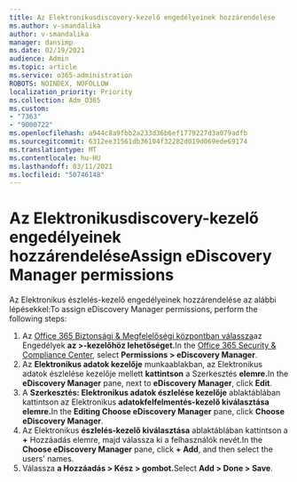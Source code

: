 ```yaml
---
title: Az Elektronikusdiscovery-kezelő engedélyeinek hozzárendelése
ms.author: v-smandalika
author: v-smandalika
manager: dansimp
ms.date: 02/19/2021
audience: Admin
ms.topic: article
ms.service: o365-administration
ROBOTS: NOINDEX, NOFOLLOW
localization_priority: Priority
ms.collection: Adm_O365
ms.custom:
- "7363"
- "9000722"
ms.openlocfilehash: a944c8a9fbb2a233d36b6ef1779227d3a079adfb
ms.sourcegitcommit: 6312ee31561db36104f32282d019d069ede69174
ms.translationtype: MT
ms.contentlocale: hu-HU
ms.lasthandoff: 03/11/2021
ms.locfileid: "50746148"
---
```

# <a name="assign-ediscovery-manager-permissions"></a><span data-ttu-id="33c28-102">Az Elektronikusdiscovery-kezelő engedélyeinek hozzárendelése</span><span class="sxs-lookup"><span data-stu-id="33c28-102">Assign eDiscovery Manager permissions</span></span>

<span data-ttu-id="33c28-103">Az Elektronikus észlelés-kezelő engedélyeinek hozzárendelése az alábbi lépésekkel:</span><span class="sxs-lookup"><span data-stu-id="33c28-103">To assign eDiscovery Manager permissions, perform the following steps:</span></span>

1. <span data-ttu-id="33c28-104">Az [Office 365 Biztonsági & Megfelelőségi központban válassza](https://sip.protection.office.com/)az Engedélyek **az >-kezelőhöz lehetőséget.**</span><span class="sxs-lookup"><span data-stu-id="33c28-104">In the [Office 365 Security & Compliance Center](https://sip.protection.office.com/), select **Permissions > eDiscovery Manager**.</span></span>
2. <span data-ttu-id="33c28-105">Az **Elektronikus adatok kezelője** munkaablakban, az Elektronikus adatok észlelése kezelője mellett **kattintson** a Szerkesztés **elemre.**</span><span class="sxs-lookup"><span data-stu-id="33c28-105">In the **eDiscovery Manager** pane, next to **eDiscovery Manager**, click **Edit**.</span></span>
3. <span data-ttu-id="33c28-106">A **Szerkesztés: Elektronikus adatok észlelése kezelője** ablaktáblában kattintson az Elektronikus **adatokfelfelmentés-kezelő kiválasztása elemre.**</span><span class="sxs-lookup"><span data-stu-id="33c28-106">In the **Editing Choose eDiscovery Manager** pane, click **Choose eDiscovery Manager**.</span></span>
4. <span data-ttu-id="33c28-107">Az Elektronikus **észlelés-kezelő kiválasztása** ablaktáblában kattintson a **+** Hozzáadás elemre, majd válassza ki a felhasználók nevét.</span><span class="sxs-lookup"><span data-stu-id="33c28-107">In the **Choose eDiscovery Manager** pane, click **+ Add**, and then select the users' names.</span></span>
5. <span data-ttu-id="33c28-108">Válassza **a Hozzáadás > Kész > gombot.**</span><span class="sxs-lookup"><span data-stu-id="33c28-108">Select **Add > Done > Save**.</span></span>